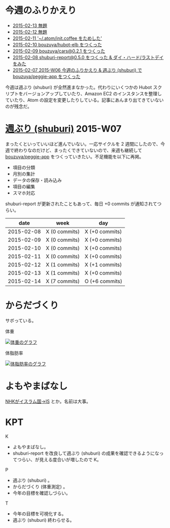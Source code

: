 # 今週のふりかえり

- [2015-02-13 無題][2015-02-13]
- [2015-02-12 無題][2015-02-12]
- [2015-02-11 '~/.atom/init.coffee をためした'][2015-02-11]
- [2015-02-10 bouzuya/hubot-elb をつくった][2015-02-10]
- [2015-02-09 bouzuya/cars@0.2.1 をつくった][2015-02-09]
- [2015-02-08 shuburi-report@0.5.0 をつくった & ダイ・ハード/ラストデイをみた][2015-02-08]
- [2015-02-07 2015-W06 今週のふりかえり & 週ぶり (shuburi) で bouzuya/peggie-app をつくった][2015-02-07]

今週は週ぶり (shuburi) が全然進まなかった。代わりにいくつかの Hubot スクリプトをバージョンアップしていたり、Amazon EC2 のインスタンスを整理していたり、Atom の設定を変更したりしている。記事にあんまり出てきていないのが残念だ。

# [週ぶり (shuburi)][shuburi] 2015-W07

まったくといっていいほど進んでいない。一応サイクルを 2 週間にしたので、今週で終わりなのだけど、まったくできていないので、来週も継続して [bouzuya/peggie-app][] をつくっていきたい。不足機能を以下に再掲。

- 項目の分類
- 月別の集計
- データの保存・読み込み
- 項目の編集
- スマホ対応

shuburi-report が更新されたこともあって、毎日 +0 commits が通知されてつらい。

date       | week           | day
-----------|----------------|-----------------
2015-02-08 | X (0 commits)  | X (+0 commits)
2015-02-09 | X (0 commits)  | X (+0 commits)
2015-02-10 | X (0 commits)  | X (+0 commits)
2015-02-11 | X (0 commits)  | X (+0 commits)
2015-02-12 | X (1 commits)  | X (+1 commits)
2015-02-13 | X (1 commits)  | X (+0 commits)
2015-02-14 | X (7 commits)  | O (+6 commits)

# からだづくり

サボっている。

体重

[![体重のグラフ][graph-weight-img]][graph-weight-url]

体脂肪率

[![体脂肪率のグラフ][graph-percent-img]][graph-percent-url]

# よもやまばなし

[NHKがイスラム国→IS](http://b.hatena.ne.jp/entry/241637663/comment/bouzuya) とか。名前は大事。

# KPT

K

- よもやまばなし。
- shuburi-report を改良して週ぶり (shuburi) の成果を確認できるようになってつらい、が見える度合いが増したので K。

P

- 週ぶり (shuburi) 。
- からだづくり (体重測定) 。
- 今年の目標を確認しづらい。

T

- 今年の目標を可視化する。
- 週ぶり (shuburi) 終わらせる。

[2015-02-13]: https://blog.bouzuya.net/2015/02/13/
[2015-02-12]: https://blog.bouzuya.net/2015/02/12/
[2015-02-11]: https://blog.bouzuya.net/2015/02/11/
[2015-02-10]: https://blog.bouzuya.net/2015/02/10/
[2015-02-09]: https://blog.bouzuya.net/2015/02/09/
[2015-02-08]: https://blog.bouzuya.net/2015/02/08/
[2015-02-07]: https://blog.bouzuya.net/2015/02/07/
[shuburi]: http://shuburi.org
[bouzuya/peggie-app]: https://github.com/bouzuya/peggie-app
[bouzuya/shuburi-report]: https://github.com/bouzuya/shuburi-report
[graph-weight-img]: http://graph.hatena.ne.jp/bouzuya/graph?graphname=weight&startdate=2015-01-01&enddate=2015-02-14
[graph-weight-url]: http://graph.hatena.ne.jp/bouzuya/weight/?startdate=2015-01-01&enddate=2015-02-14
[graph-percent-img]: http://graph.hatena.ne.jp/bouzuya/graph?graphname=percent&startdate=2015-01-01&enddate=2015-02-14
[graph-percent-url]: http://graph.hatena.ne.jp/bouzuya/percent/?startdate=2015-01-01&enddate=2015-02-14
